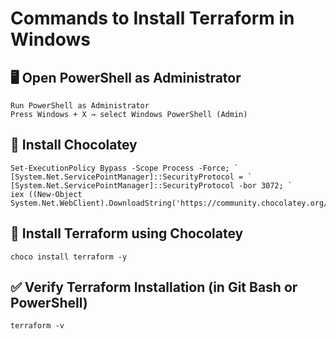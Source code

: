 # Commands to Install Terraform in Windows 

## 🖥️ Open PowerShell as Administrator
    Run PowerShell as Administrator
    Press Windows + X → select Windows PowerShell (Admin)

## 🍫 Install Chocolatey
    Set-ExecutionPolicy Bypass -Scope Process -Force; `
    [System.Net.ServicePointManager]::SecurityProtocol = `
    [System.Net.ServicePointManager]::SecurityProtocol -bor 3072; `
    iex ((New-Object System.Net.WebClient).DownloadString('https://community.chocolatey.org/install.ps1'))

## 🔧 Install Terraform using Chocolatey
    choco install terraform -y

## ✅ Verify Terraform Installation (in Git Bash or PowerShell)
    terraform -v
